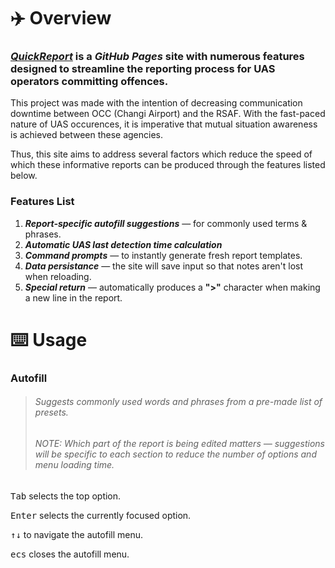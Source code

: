 # ✈️  Overview

### _[QuickReport](https://e1ijah-c.github.io/QuickReport/)_ is a _GitHub Pages_ site with numerous features designed to streamline the reporting process for UAS operators committing offences. 

This project was made with the intention of decreasing communication downtime between OCC (Changi Airport) and the RSAF. With the fast-paced nature of UAS occurences, it is imperative that mutual situation awareness is achieved between these agencies. 

Thus, this site aims to address several factors which reduce the speed of which these informative reports can be produced through the features listed below.

### Features List
1. _**Report-specific autofill suggestions**_ — for commonly used terms & phrases.
2. _**Automatic UAS last detection time calculation**_
3. _**Command prompts**_ — to instantly generate fresh report templates.
4. _**Data persistance**_ — the site will save input so that notes aren't lost when reloading.
5. _**Special return**_ — automatically produces a **">"** character when making a new line in the report.

# ⌨️ Usage 

### Autofill

> ###### Suggests commonly used words and phrases from a pre-made list of presets.
> ###### NOTE: Which part of the report is being edited matters — suggestions will be specific to each section to reduce the number of options and menu loading time.

<kbd>Tab</kbd>  selects the top option.

<kbd>Enter</kbd>  selects the currently focused option.

<kbd>↑</kbd><kbd>↓</kbd> to navigate the autofill menu.

<kbd>ecs</kbd> closes the autofill menu.



